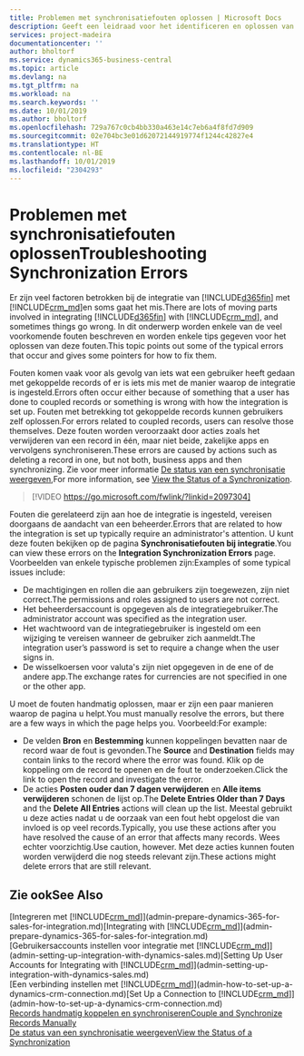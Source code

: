 ```yaml
---
title: Problemen met synchronisatiefouten oplossen | Microsoft Docs
description: Geeft een leidraad voor het identificeren en oplossen van synchronisatiefouten.
services: project-madeira
documentationcenter: ''
author: bholtorf
ms.service: dynamics365-business-central
ms.topic: article
ms.devlang: na
ms.tgt_pltfrm: na
ms.workload: na
ms.search.keywords: ''
ms.date: 10/01/2019
ms.author: bholtorf
ms.openlocfilehash: 729a767c0cb4bb330a463e14c7eb6a4f8fd7d909
ms.sourcegitcommit: 02e704bc3e01d62072144919774f1244c42827e4
ms.translationtype: HT
ms.contentlocale: nl-BE
ms.lasthandoff: 10/01/2019
ms.locfileid: "2304293"
---
```

# <a name="troubleshooting-synchronization-errors"></a><span data-ttu-id="7f228-103">Problemen met synchronisatiefouten oplossen</span><span class="sxs-lookup"><span data-stu-id="7f228-103">Troubleshooting Synchronization Errors</span></span>
<span data-ttu-id="7f228-104">Er zijn veel factoren betrokken bij de integratie van [!INCLUDE[d365fin](includes/d365fin_md.md)] met [!INCLUDE[crm_md](includes/crm_md.md)]en soms gaat het mis.</span><span class="sxs-lookup"><span data-stu-id="7f228-104">There are lots of moving parts involved in integrating [!INCLUDE[d365fin](includes/d365fin_md.md)] with [!INCLUDE[crm_md](includes/crm_md.md)], and sometimes things go wrong.</span></span> <span data-ttu-id="7f228-105">In dit onderwerp worden enkele van de veel voorkomende fouten beschreven en worden enkele tips gegeven voor het oplossen van deze fouten.</span><span class="sxs-lookup"><span data-stu-id="7f228-105">This topic points out some of the typical errors that occur and gives some pointers for how to fix them.</span></span>

<span data-ttu-id="7f228-106">Fouten komen vaak voor als gevolg van iets wat een gebruiker heeft gedaan met gekoppelde records of er is iets mis met de manier waarop de integratie is ingesteld.</span><span class="sxs-lookup"><span data-stu-id="7f228-106">Errors often occur either because of something that a user has done to coupled records or something is wrong with how the integration is set up.</span></span> <span data-ttu-id="7f228-107">Fouten met betrekking tot gekoppelde records kunnen gebruikers zelf oplossen.</span><span class="sxs-lookup"><span data-stu-id="7f228-107">For errors related to coupled records, users can resolve those themselves.</span></span> <span data-ttu-id="7f228-108">Deze fouten worden veroorzaakt door acties zoals het verwijderen van een record in één, maar niet beide, zakelijke apps en vervolgens synchroniseren.</span><span class="sxs-lookup"><span data-stu-id="7f228-108">These errors are caused by actions such as deleting a record in one, but not both, business apps and then synchronizing.</span></span> <span data-ttu-id="7f228-109">Zie voor meer informatie [De status van een synchronisatie weergeven](admin-how-to-view-synchronization-status.md),</span><span class="sxs-lookup"><span data-stu-id="7f228-109">For more information, see [View the Status of a Synchronization](admin-how-to-view-synchronization-status.md).</span></span>

> [!VIDEO https://go.microsoft.com/fwlink/?linkid=2097304]

<span data-ttu-id="7f228-110">Fouten die gerelateerd zijn aan hoe de integratie is ingesteld, vereisen doorgaans de aandacht van een beheerder.</span><span class="sxs-lookup"><span data-stu-id="7f228-110">Errors that are related to how the integration is set up typically require an administrator's attention.</span></span> <span data-ttu-id="7f228-111">U kunt deze fouten bekijken op de pagina **Synchronisatiefouten bij integratie**.</span><span class="sxs-lookup"><span data-stu-id="7f228-111">You can view these errors on the **Integration Synchronization Errors** page.</span></span> <span data-ttu-id="7f228-112">Voorbeelden van enkele typische problemen zijn:</span><span class="sxs-lookup"><span data-stu-id="7f228-112">Examples of some typical issues include:</span></span>  
  
* <span data-ttu-id="7f228-113">De machtigingen en rollen die aan gebruikers zijn toegewezen, zijn niet correct.</span><span class="sxs-lookup"><span data-stu-id="7f228-113">The permissions and roles assigned to users are not correct.</span></span>  
* <span data-ttu-id="7f228-114">Het beheerdersaccount is opgegeven als de integratiegebruiker.</span><span class="sxs-lookup"><span data-stu-id="7f228-114">The administrator account was specified as the integration user.</span></span>  
* <span data-ttu-id="7f228-115">Het wachtwoord van de integratiegebruiker is ingesteld om een wijziging te vereisen wanneer de gebruiker zich aanmeldt.</span><span class="sxs-lookup"><span data-stu-id="7f228-115">The integration user’s password is set to require a change when the user signs in.</span></span>  
* <span data-ttu-id="7f228-116">De wisselkoersen voor valuta's zijn niet opgegeven in de ene of de andere app.</span><span class="sxs-lookup"><span data-stu-id="7f228-116">The exchange rates for currencies are not specified in one or the other app.</span></span>  
  
<span data-ttu-id="7f228-117">U moet de fouten handmatig oplossen, maar er zijn een paar manieren waarop de pagina u helpt.</span><span class="sxs-lookup"><span data-stu-id="7f228-117">You must manually resolve the errors, but there are a few ways in which the page helps you.</span></span> <span data-ttu-id="7f228-118">Voorbeeld:</span><span class="sxs-lookup"><span data-stu-id="7f228-118">For example:</span></span>  

* <span data-ttu-id="7f228-119">De velden **Bron** en **Bestemming** kunnen koppelingen bevatten naar de record waar de fout is gevonden.</span><span class="sxs-lookup"><span data-stu-id="7f228-119">The **Source** and **Destination** fields may contain links to the record where the error was found.</span></span> <span data-ttu-id="7f228-120">Klik op de koppeling om de record te openen en de fout te onderzoeken.</span><span class="sxs-lookup"><span data-stu-id="7f228-120">Click the link to open the record and investigate the error.</span></span>  
* <span data-ttu-id="7f228-121">De acties **Posten ouder dan 7 dagen verwijderen** en **Alle items verwijderen** schonen de lijst op.</span><span class="sxs-lookup"><span data-stu-id="7f228-121">The **Delete Entries Older than 7 Days** and the **Delete All Entries** actions will clean up the list.</span></span> <span data-ttu-id="7f228-122">Meestal gebruikt u deze acties nadat u de oorzaak van een fout hebt opgelost die van invloed is op veel records.</span><span class="sxs-lookup"><span data-stu-id="7f228-122">Typically, you use these actions after you have resolved the cause of an error that affects many records.</span></span> <span data-ttu-id="7f228-123">Wees echter voorzichtig.</span><span class="sxs-lookup"><span data-stu-id="7f228-123">Use caution, however.</span></span> <span data-ttu-id="7f228-124">Met deze acties kunnen fouten worden verwijderd die nog steeds relevant zijn.</span><span class="sxs-lookup"><span data-stu-id="7f228-124">These actions might delete errors that are still relevant.</span></span>

## <a name="see-also"></a><span data-ttu-id="7f228-125">Zie ook</span><span class="sxs-lookup"><span data-stu-id="7f228-125">See Also</span></span>
<span data-ttu-id="7f228-126">[Integreren met [!INCLUDE[crm_md](includes/crm_md.md)]](admin-prepare-dynamics-365-for-sales-for-integration.md)</span><span class="sxs-lookup"><span data-stu-id="7f228-126">[Integrating with [!INCLUDE[crm_md](includes/crm_md.md)]](admin-prepare-dynamics-365-for-sales-for-integration.md)</span></span>  
<span data-ttu-id="7f228-127">[Gebruikersaccounts instellen voor integratie met [!INCLUDE[crm_md](includes/crm_md.md)]](admin-setting-up-integration-with-dynamics-sales.md)</span><span class="sxs-lookup"><span data-stu-id="7f228-127">[Setting Up User Accounts for Integrating with [!INCLUDE[crm_md](includes/crm_md.md)]](admin-setting-up-integration-with-dynamics-sales.md)</span></span>  
<span data-ttu-id="7f228-128">[Een verbinding instellen met [!INCLUDE[crm_md](includes/crm_md.md)]](admin-how-to-set-up-a-dynamics-crm-connection.md)</span><span class="sxs-lookup"><span data-stu-id="7f228-128">[Set Up a Connection to [!INCLUDE[crm_md](includes/crm_md.md)]](admin-how-to-set-up-a-dynamics-crm-connection.md)</span></span>  
[<span data-ttu-id="7f228-129">Records handmatig koppelen en synchroniseren</span><span class="sxs-lookup"><span data-stu-id="7f228-129">Couple and Synchronize Records Manually</span></span>](admin-how-to-couple-and-synchronize-records-manually.md)  
[<span data-ttu-id="7f228-130">De status van een synchronisatie weergeven</span><span class="sxs-lookup"><span data-stu-id="7f228-130">View the Status of a Synchronization</span></span>](admin-how-to-view-synchronization-status.md)  